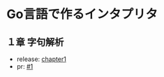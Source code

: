 # Go言語で作るインタプリタ

## １章 字句解析

- release: [chapter1](https://github.com/ryokosuge/go-monkey/releases/tag/chapter-1)
- pr: [#1](https://github.com/ryokosuge/go-monkey/pull/1)